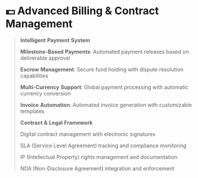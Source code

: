 # 💵 Advanced Billing & Contract Management



> **Intelligent** **Payment** **System**
>
> **Milestone-Based** **Payments**: Automated payment releases based on deliverable approval
>
> **Escrow** **Management**: Secure fund holding with dispute resolution capabilities
>
> **Multi-Currency** **Support**: Global payment processing with automatic currency conversion
>
> **Invoice** **Automation**: Automated invoice generation with customizable templates
>
> **Contract** **&** **Legal** **Framework**
>
> Digital contract management with electronic signatures
>
> SLA (Service Level Agreement) tracking and compliance monitoring
>
> IP (Intellectual Property) rights management and documentation
>
> NDA (Non-Disclosure Agreement) integration and enforcement
